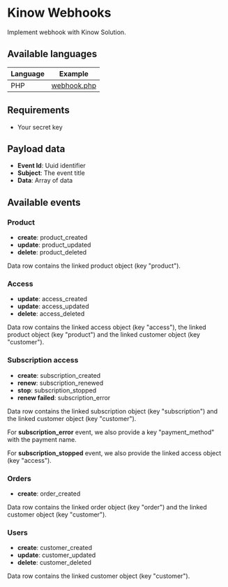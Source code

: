 # Kinow Webhooks

Implement webhook with Kinow Solution.

## Available languages

| Language  | Example  |
|---|---|
| PHP  |  [webhook.php](examples/webhook.php) |


## Requirements

- Your secret key

## Payload data

- **Event Id**: Uuid identifier
- **Subject**: The event title
- **Data**: Array of data

## Available events

### Product

- **create**: product_created
- **update**: product_updated
- **delete**: product_deleted

Data row contains the linked product object (key "product").

### Access

- **update**: access_created
- **update**: access_updated
- **delete**: access_deleted

Data row contains the linked access object (key "access"), the linked product object (key "product") and the linked customer object (key "customer").

### Subscription access

- **create**: subscription_created
- **renew**: subscription_renewed
- **stop**: subscription_stopped
- **renew failed**: subscription_error

Data row contains the linked subscription object (key "subscription") and the linked customer object (key "customer").

For **subscription_error** event, we also provide a key "payment_method" with the payment name.

For **subscription_stopped** event, we also provide the linked access object (key "access").

### Orders

- **create**: order_created

Data row contains the linked order object (key "order") and the linked customer object (key "customer").

### Users

- **create**: customer_created
- **update**: customer_updated
- **delete**: customer_deleted

Data row contains the linked customer object (key "customer").
